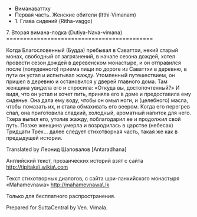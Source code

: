 









* Виманаваттху
* Первая часть\. Женские обители \(Itthi\-Vimanam\)
* 1\. Глава сидений \(Ritha\-vaggo\)


7\. Вторая вимана\-лодка \(Dutiya\-Nava\-vimana\)
\=\=\=\=\=\=\=\=\=\=\=\=\=\=\=\=\=\=\=\=\=\=\=\=\=\=\=\=\=\=\=\=\=\=\=\=\=\=\=\=\=\=\=



Когда Благословенный \(Будда\) пребывал в Саваттхи, некий старый монах, свободный от загрязнений, в начале сезона дождей, хотел провести сезон дождей в деревенском монастыре, и он отправился после \(полуденного\) приема пищи по дороге из Саваттхи в деревню, в пути он устал и испытывал жажду\. Утомленный путешествием, он пришел в деревню и остановился у дверей главного дома\. Там женщина увидела его и спросила: «Откуда вы, достопочтенный?» И видя, что он устал и хочет пить, приняла его в доме и предоставила ему сиденье\. Она дала ему воду, чтобы он омыл ноги, и \(целебного\) масла, чтобы помазать их, и стала обмахивать его веером\. Когда его перегрев спал, она приготовила сладкий, холодный, ароматный напиток для него\. Тхера выпил его, утолив жажду, поблагодарил ее и продолжил свой путь\. Позже женщина умерла и возродилась в царстве \(небесах\) Тридцати Трех… далее следует стихотворная часть, такая же как в предыдущей истории\.



Translated by Леонид Шаповалов \[Antaradhana\]


Английский текст, прозаических историй взят с сайта <http://tipitaka\.wikia\.com>


Текст стихотворных диалогов, с сайта шри\-ланкийского монастыря «Mahamevnawa» <http://mahamevnawa\.lk>


Только для бесплатного распространения\.


Prepared for SuttaCentral by Ven\. Vimala\.






